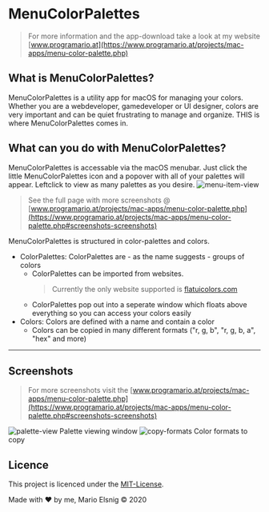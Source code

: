 # MenuColorPalettes

> For more information and the app-download take a look at my website [www.programario.at](https://www.programario.at/projects/mac-apps/menu-color-palette.php) 

## What is MenuColorPalettes?
MenuColorPalettes is a utility app for macOS for managing your colors. Whether you are a webdeveloper, gamedeveloper or UI designer, colors are very important and can be quiet frustrating to manage and organize. THIS is where MenuColorPalettes comes in.

## What can you do with MenuColorPalettes?
MenuColorPalettes is accessable via the macOS menubar. Just click the little MenuColorPalettes icon and a popover with all of your palettes will appear. Leftclick to view as many palettes as you desire.
![menu-item-view](https://www.programario.at/projects/mac-apps/Images/menu-item-view.png)
> See the full page with more screenshots @ [www.programario.at/projects/mac-apps/menu-color-palette.php](https://www.programario.at/projects/mac-apps/menu-color-palette.php#screenshots-screenshots)

MenuColorPalettes is structured in color-palettes and colors.
* ColorPalettes: ColorPalettes are - as the name suggests - groups of colors
    * ColorPalettes can be imported from websites.
        > Currently the only website supported is [flatuicolors.com](https://flatuicolors.com)
    * ColorPalettes pop out into a seperate window which floats above everything so you can access your colors easily
* Colors: Colors are defined with a name and contain a color
    * Colors can be copied in many different formats ("r, g, b", "r, g, b, a", "hex" and more)

<hr>

## Screenshots
> For more screenshots visit the  [www.programario.at/projects/mac-apps/menu-color-palette.php](https://www.programario.at/projects/mac-apps/menu-color-palette.php#screenshots-screenshots)

![palette-view](https://www.programario.at/projects/mac-apps/Images/palette-view.png)
Palette viewing window
![copy-formats](https://www.programario.at/projects/mac-apps/Images/copy-formats.png)
Color formats to copy

## Licence
This project is licenced under the [MIT-License](https://choosealicense.com/licenses/mit/).

Made with ❤️ by me, Mario Elsnig © 2020
